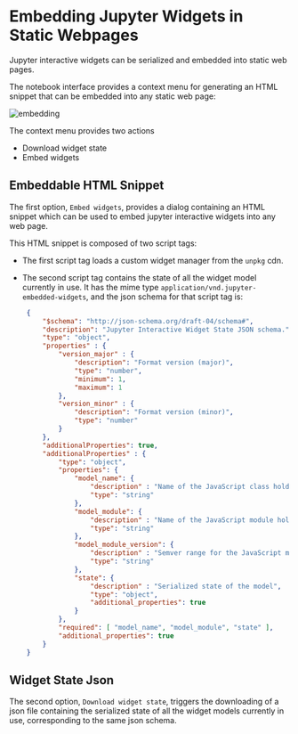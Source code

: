 Embedding Jupyter Widgets in Static Webpages
============================================

Jupyter interactive widgets can be serialized and embedded into static web pages.

The notebook interface provides a context menu for generating an HTML snippet that
can be embedded into any static web page:

![embedding](./embed.gif)

The context menu provides two actions

 - Download widget state
 - Embed widgets

Embeddable HTML Snippet
-----------------------

The first option, `Embed widgets`, provides a dialog containing an HTML snippet
which can be used to embed jupyter interactive widgets into any web page.

This HTML snippet is composed of two script tags:

 - The first script tag loads a custom widget manager from the `unpkg` cdn.
 - The second script tag contains the state of all the widget model currently
   in use. It has the mime type `application/vnd.jupyter-embedded-widgets`, and
   the json schema for that script tag is:

   ```json
    {
        "$schema": "http://json-schema.org/draft-04/schema#",
        "description": "Jupyter Interactive Widget State JSON schema.",
        "type": "object",
        "properties" : {
            "version_major" : {
                "description": "Format version (major)",
                "type": "number",
                "minimum": 1,
                "maximum": 1
            },
            "version_minor" : {
                "description": "Format version (minor)",
                "type": "number"
            }
        },
        "additionalProperties": true,
        "additionalProperties" : {
            "type": "object",
            "properties": {
                "model_name": {
                    "description" : "Name of the JavaScript class holding the model implementation",
                    "type": "string"
                },
                "model_module": {
                    "description" : "Name of the JavaScript module holding the model implementation",
                    "type": "string"
                },
                "model_module_version": {
                    "description" : "Semver range for the JavaScript module holding the model implementation",
                    "type": "string"
                },
                "state": {
                    "description" : "Serialized state of the model",
                    "type": "object",
                    "additional_properties": true
                }
            },
            "required": [ "model_name", "model_module", "state" ],
            "additional_properties": true
        }
    }
    ```

Widget State Json
-----------------

The second option, `Download widget state`, triggers the downloading of a json file
containing the serialized state of all the widget models currently in use, corresponding
to the same json schema.
